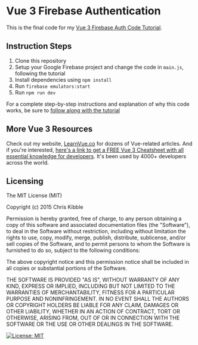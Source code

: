 # Vue 3 Firebase Authentication

This is the final code for my [Vue 3 Firebase Auth Code Tutorial](https://learnvue.co/2021/06/a-vue-firebase-authentication-tutorial-vue-3-and-firebase/).

## Instruction Steps
1. Clone this repository
2. Setup your Google Firebase project and change the code in ```main.js```, following the tutorial
3. Install dependencies using ```npm install```
4. Run ```firebase emulators:start```
5. Run ```npm run dev```

For a complete step-by-step instructions and explanation of why this code works, be sure to [follow along with the tutorial](https://learnvue.co/2021/06/a-vue-firebase-authentication-tutorial-vue-3-and-firebase/)

## More Vue 3 Resources

Check out my website, [LearnVue.co](https://learnvue.co) for dozens of Vue-related articles. And if you're interested, [here's a link to get a FREE Vue 3 Cheatsheet with all essential knowledge for developers](https://learnvue.co/vue-3-essentials-cheatsheet/). 
It's been used by 4000+ developers across the world.

## Licensing

The MIT License (MIT)

Copyright (c) 2015 Chris Kibble

Permission is hereby granted, free of charge, to any person obtaining a copy of this software and associated documentation files (the "Software"), to deal in the Software without restriction, including without limitation the rights to use, copy, modify, merge, publish, distribute, sublicense, and/or sell copies of the Software, and to permit persons to whom the Software is furnished to do so, subject to the following conditions:

The above copyright notice and this permission notice shall be included in all copies or substantial portions of the Software.

THE SOFTWARE IS PROVIDED "AS IS", WITHOUT WARRANTY OF ANY KIND, EXPRESS OR IMPLIED, INCLUDING BUT NOT LIMITED TO THE WARRANTIES OF MERCHANTABILITY, FITNESS FOR A PARTICULAR PURPOSE AND NONINFRINGEMENT. IN NO EVENT SHALL THE AUTHORS OR COPYRIGHT HOLDERS BE LIABLE FOR ANY CLAIM, DAMAGES OR OTHER LIABILITY, WHETHER IN AN ACTION OF CONTRACT, TORT OR OTHERWISE, ARISING FROM, OUT OF OR IN CONNECTION WITH THE SOFTWARE OR THE USE OR OTHER DEALINGS IN THE SOFTWARE.

[![License: MIT](https://img.shields.io/badge/License-MIT-yellow.svg)](https://opensource.org/licenses/MIT)

